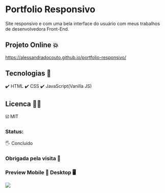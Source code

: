# Portfolio Responsivo

Site responsivo e com uma bela interface do usuário com meus trabalhos de desenvolvedora Front-End.

## Projeto Online 💥

https://alessandradocouto.github.io/portfolio-responsivo/


## Tecnologias 🥅

✔️ HTML
✔️ CSS
✔️ JavaScript(Vanilla JS)

## Licenca 🏌️‍♀️

☑️ MIT

### Status:

🖐️ Concluído


### Obrigada pela visita 🤙


### Preview Mobile 📱  Desktop 🖥️

![](https://user-images.githubusercontent.com/51713464/132076802-2d095fb1-26a1-49f4-9752-a5d07a53d774.gif)

